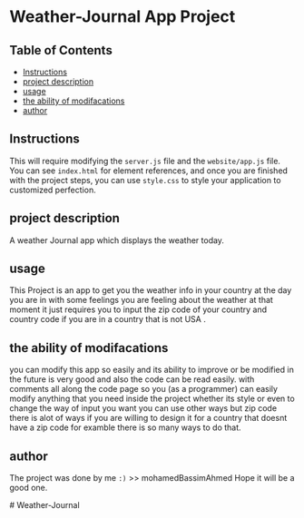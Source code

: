 # Weather-Journal App Project


## Table of Contents

- [Instructions](#instructions)
- [project description](#project-description)
- [usage](#usage)
- [the ability of modifacations](#the-ability-of-modifacations)
- [author](#author)




## Instructions

This will require modifying the `server.js` file and the `website/app.js` file. You can see `index.html` for element references, and once you are finished with the project steps, you can use `style.css` to style your application to customized perfection.



## project description

A weather Journal app which displays the weather today.


## usage

This Project is an app to get you the weather info in your country at the day you are in with some feelings you are feeling about the weather at that moment it just requires you to input the zip code of your country and country code if you are in a country that is not USA .


## the ability of modifacations

you can modify this app so easily and its ability to improve or be modified in the future is very good and also the code can be read easily.
with comments all along the code page so you (as a programmer) can easily modify anything that you need inside the project whether its style or even to change the way of input you want you can use other ways but zip code there is alot of ways if you are willing to design it for a country that doesnt have a zip code for examble there is so many ways to do that.


## author

The project was done by me `:)` >> mohamedBassimAhmed Hope it will be a good one.





#   W e a t h e r - J o u r n a l  
 